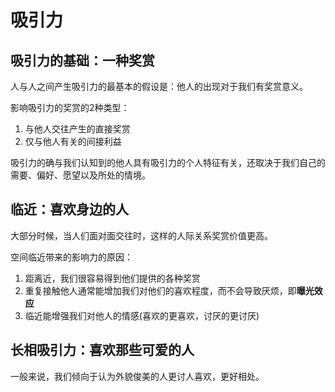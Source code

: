 # 吸引力

## 吸引力的基础：一种奖赏

人与人之间产生吸引力的最基本的假设是：他人的出现对于我们有奖赏意义。

影响吸引力的奖赏的2种类型：

1. 与他人交往产生的直接奖赏
2. 仅与他人有关的间接利益

吸引力的确与我们认知到的他人具有吸引力的个人特征有关，还取决于我们自己的需要、偏好、愿望以及所处的情境。

## 临近：喜欢身边的人

大部分时候，当人们面对面交往时，这样的人际关系奖赏价值更高。

空间临近带来的影响力的原因：

1. 距离近，我们很容易得到他们提供的各种奖赏
2. 重复接触他人通常能增加我们对他们的喜欢程度，而不会导致厌烦，即**曝光效应**
3. 临近能增强我们对他人的情感(喜欢的更喜欢，讨厌的更讨厌)

## 长相吸引力：喜欢那些可爱的人

一般来说，我们倾向于认为外貌俊美的人更讨人喜欢，更好相处。

